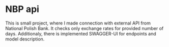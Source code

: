 # NBP api

This is small project, where I made connection with external API from National Polish Bank. It checks only exchange rates for provided number of days. Additionaly, there is implemented SWAGGER-UI for endpoints and model description.
